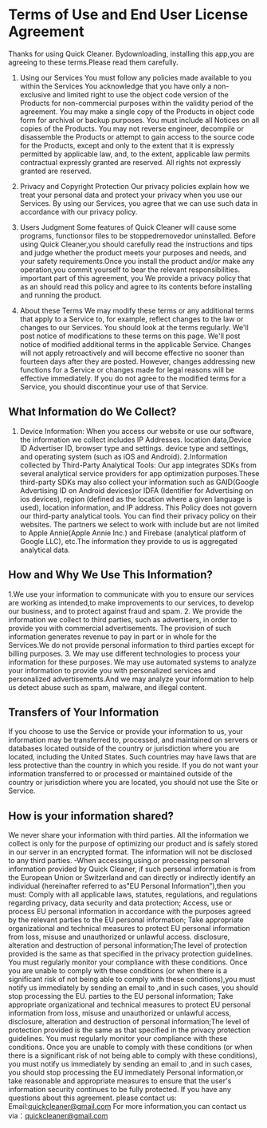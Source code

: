 # Terms of Use and End User License Agreement

Thanks for using Quick Cleaner.
Bydownloading, installing this app,you are agreeing to these terms.Please read them carefully.
1. Using our Services
You must follow any policies made available to you within the Services You acknowledge that you have only a non-exclusive and limited right to use the object code version of the Products for non-commercial purposes within the
validity period of the agreement. You may make a single copy of the Products in object code form for archival or backup purposes. You must include all Notices on all copies of the Products. You may not reverse engineer, decompile or disassemble the Products or attempt to gain access to the source code for the Products, except and only to the extent that it is expressly permitted by applicable law, and, to the extent, applicable law permits contractual expressly granted are reserved. 
All rights not expressly granted are reserved.

1. Privacy and Copyright Protection
Our privacy policies explain how we treat your personal data and protect your privacy when you use our Services. By using our Services, you agree that we can use such data in accordance with our privacy policy.
2. Users Judgment
Some features of Quick Cleaner will cause some programs, functionsor files to be stoppedremovedor uninstalled. Before using Quick Cleaner,you should carefully read the instructions and tips and judge whether the product meets
your purposes and needs, and your safety requirements.Once you install the product and/or make any operation,you commit yourself to bear the relevant responsibilities.
important part of this agreement, you We provide a privacy policy that as an 
should read this policy and agree to its contents before installing and running the product.
3. About these Terms
We may modify these terms or any
additional terms that apply to a Service to, for example, reflect changes to the law or changes to our Services. You should look at the terms regularly. We'll post notice of modifications to these terms on this page. We'll post notice of modified additional terms in the applicable Service. Changes will not apply
retroactively and will become effective no sooner than fourteen days after they are posted. However, changes addressing new functions for a Service or changes made for legal reasons will be effective immediately. If you do not agree to the modified terms for a Service, you should discontinue your use of that Service.



## What Information do We Collect?
1. Device Information: When you access our website or use our software, the information we collect includes IP Addresses. location data,Device ID
Advertiser ID, browser type and settings. device type and settings, and operating system (such as iOS and Android).
2.Information collected by Third-Party Analytical Tools: Our app integrates SDKs from several analytical service providers for app optimization purposes.These third-party SDKs may also collect your information such as GAID(Google Advertising ID on Android devices)or IDFA (Identifier for Advertising on ios devices), region (defined as the location where a given language is used), location information, and IP address. This Policy does not govern our third-party analytical tools. You can find their privacy policy on their websites. The partners we select to work with include but are not limited to Apple Annie(Apple Annie Inc.) and Firebase (analytical platform of Google LLC), etc.The information they provide to us is aggregated analytical data.


## How and Why We Use This Information?
1.We use your information to
communicate with you to ensure our services are working as intended,to make improvements to our services, to develop our business, and to protect against fraud and spam.
2. We provide the information we collect to third parties, such as advertisers, in order to provide you with commercial advertisements. The provision of such information generates revenue to pay in part or in whole for the Services.We do not provide personal information to third parties except for billing purposes.
3. We may use different technologies to process your information for these
purposes. We may use automated systems to analyze your information to provide you with personalized services and personalized advertisements.And we may analyze your information to help us detect abuse such as spam, malware, and illegal content.

## Transfers of Your Information
If you choose to use the Service or provide your information to us, your information may be transferred to,
processed, and maintained on servers or databases located outside of the country or jurisdiction where you are located, including the United States. Such
countries may have laws that are less protective than the country in which you reside. If you do not want your
information transferred to or processed or maintained outside of the country or jurisdiction where you are located, you should not use the Site or Service.

## How is your information shared?
We never share your information with third parties. All the information we collect is only for the purpose of optimizing our product and is safely stored in our server in an encrypted format. The information will not be disclosed to any third parties.
-When accessing,using.or processing personal information provided by Quick Cleaner, if such personal information is from the European Union or Switzerland and can directly or indirectly identify an individual (hereinafter referred to as"EU Personal Information”),then you must: Comply with all applicable laws, statutes, regulations, and regulations regarding privacy, data security and data
protection; Access, use or process EU
personal information in accordance with the purposes agreed by the relevant parties to the EU personal information; Take appropriate organizational and technical measures to protect EU
personal information from loss, misuse and unauthorized or unlawful access. disclosure, alteration and destruction of personal information;The level of
protection provided is the same as that specified in the privacy protection
guidelines. You must regularly monitor your compliance with these conditions. Once you are unable to comply with these conditions (or when there is a significant risk of not being able to comply with these conditions),you must notify us immediately by sending an email to ,and in such cases, you should stop processing the EU.
parties to the EU personal information; Take appropriate organizational and
technical measures to protect EU personal information from loss, misuse
and unauthorized or unlawful access, disclosure, alteration and destruction of personal information;The level of
protection provided is the same as that specified in the privacy protection
guidelines. You must regularly monitor your compliance with these conditions. Once you are unable to comply with these conditions (or when there is a significant risk of not being able to comply with these conditions), you must notify us immediately by sending an email to ,and in such cases, you should stop processing the EU immediately Personal information,or take reasonable and appropriate measures to ensure that the user's
information security continues to be fully protected.
If you have any questions about this agreement.
please contact us: Email:quickcleaner@gmail.com
For more information,you can contact us via：quickcleaner@gmail.com

